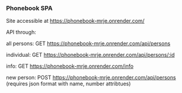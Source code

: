 ### Phonebook SPA

Site accessible at https://phonebook-mrje.onrender.com/

API through:

all persons: GET https://phonebook-mrje.onrender.com/api/persons

individual:  GET https://phonebook-mrje.onrender.com/api/persons/:id

info:        GET https://phonebook-mrje.onrender.com/info

new person:  POST https://phonebook-mrje.onrender.com/api/persons
(requires json format with name, number attribtues)
